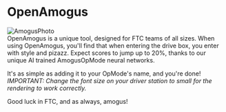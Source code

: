 # OpenAmogus
![AmogusPhoto](https://cdn.discordapp.com/attachments/1033591394280931378/1066907388411658280/IMG_4113.png)<br />
OpenAmogus is a unique tool, designed for FTC teams of all sizes. When using OpenAmogus, you'll find that when entering the drive box, you enter with style and pizazz. Expect scores to
jump up to 20%, thanks to our unique AI trained AmogusOpMode neural networks.

It's as simple as adding it to your OpMode's name, and you're done!
_IMPORTANT: Change the font size on your driver station to small for the rendering to work correctly._

Good luck in FTC, and as always, amogus!
